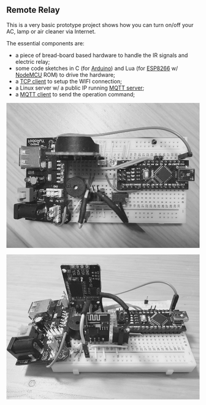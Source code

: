 ## Remote Relay ##

This is a very basic prototype project shows how you can turn on/off your AC, lamp or air cleaner via Internet.

The essential components are:

- a piece of bread-board based hardware to handle the IR signals and electric relay;
- some code sketches in C (for [Arduino](http://www.arduino.cc/)) and Lua (for [ESP8266](http://espressif.com/en/products/esp8266/) w/ [NodeMCU](http://www.nodemcu.com/index_en.html) ROM) to drive the hardware;
- a [TCP client](https://play.google.com/store/apps/details?id=com.sollae.eztcpclient) to setup the WIFI connection;
- a Linux server w/ a public IP running [MQTT server](https://github.com/emqtt/emqttd);
- a [MQTT client](http://mqttfx.org/) to send the operation command;

![](https://raw.githubusercontent.com/LiyeXu/Arduino/master/RemoteRelay/BB02.jpg)
 
![](https://raw.githubusercontent.com/LiyeXu/Arduino/master/RemoteRelay/BB01.jpg)